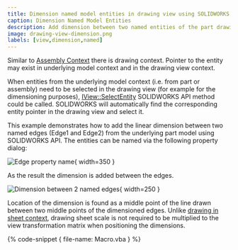 ```yaml
---
title: Dimension named model entities in drawing view using SOLIDWORKS API
caption: Dimension Named Model Entities
description: Add dimension between two named entities of the part drawing retrieved from the underlying model using SOLIDWORKS API
image: drawing-view-dimension.png
labels: [view,dimension,named]
---
```

Similar to [Assembly Context](/solidworks-api/document/assembly/context/) there is drawing context. Pointer to the entity may exist in underlying model context and in the drawing view context.

When entities from the underlying model context (i.e. from part or assembly) need to be selected in the drawing view (for example for the dimensioning purposes), [IView::SelectEntity](https://help.solidworks.com/2018/english/api/sldworksapi/solidworks.interop.sldworks~solidworks.interop.sldworks.iview~selectentity.html) SOLIDWORKS API method could be called. SOLIDWORKS will automatically find the corresponding entity pointer in the drawing view and select it.

This example demonstrates how to add the linear dimension between two named edges (Edge1 and Edge2) from the underlying part model using SOLIDWORKS API. The entities can be named via the following property dialog:

![Edge property name](entity-property-name.png){ width=350 }

As the result the dimension is added between the edges.

![Dimension between 2 named edges](drawing-view-dimension.png){ width=250 }

Location of the dimension is found as a middle point of the line drawn between two middle points of the dimensioned edges. Unlike [drawing in sheet context](/solidworks-api/document/drawing/sheet-context-sketch/), drawing sheet scale is not required to be multiplied to the view transformation matrix when positioning the dimensions.

{% code-snippet { file-name: Macro.vba } %}

